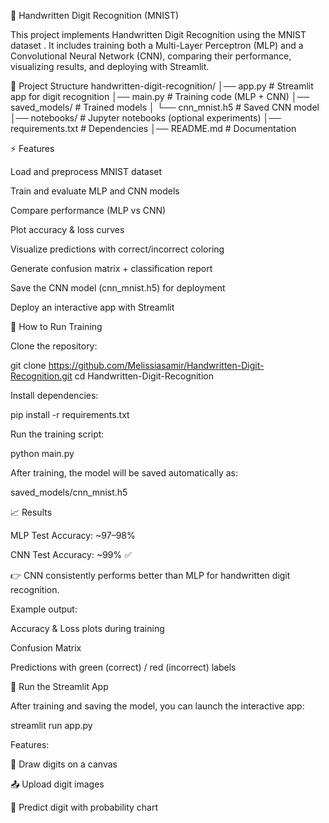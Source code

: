 🧠 Handwritten Digit Recognition (MNIST)

This project implements Handwritten Digit Recognition using the MNIST dataset
.
It includes training both a Multi-Layer Perceptron (MLP) and a Convolutional Neural Network (CNN), comparing their performance, visualizing results, and deploying with Streamlit.

📂 Project Structure
handwritten-digit-recognition/
│── app.py                     # Streamlit app for digit recognition
│── main.py                    # Training code (MLP + CNN)
│── saved_models/              # Trained models
│   └── cnn_mnist.h5           # Saved CNN model
│── notebooks/                 # Jupyter notebooks (optional experiments)
│── requirements.txt           # Dependencies
│── README.md                  # Documentation

⚡ Features

Load and preprocess MNIST dataset

Train and evaluate MLP and CNN models

Compare performance (MLP vs CNN)

Plot accuracy & loss curves

Visualize predictions with correct/incorrect coloring

Generate confusion matrix + classification report

Save the CNN model (cnn_mnist.h5) for deployment

Deploy an interactive app with Streamlit

🚀 How to Run Training

Clone the repository:

git clone https://github.com/Melissiasamir/Handwritten-Digit-Recognition.git
cd Handwritten-Digit-Recognition


Install dependencies:

pip install -r requirements.txt


Run the training script:

python main.py


After training, the model will be saved automatically as:

saved_models/cnn_mnist.h5


📈 Results

MLP Test Accuracy: ~97–98%

CNN Test Accuracy: ~99% ✅

👉 CNN consistently performs better than MLP for handwritten digit recognition.

Example output:

Accuracy & Loss plots during training

Confusion Matrix

Predictions with green (correct) / red (incorrect) labels

🔮 Run the Streamlit App

After training and saving the model, you can launch the interactive app:

streamlit run app.py


Features:

🎨 Draw digits on a canvas

📤 Upload digit images

🔮 Predict digit with probability chart


